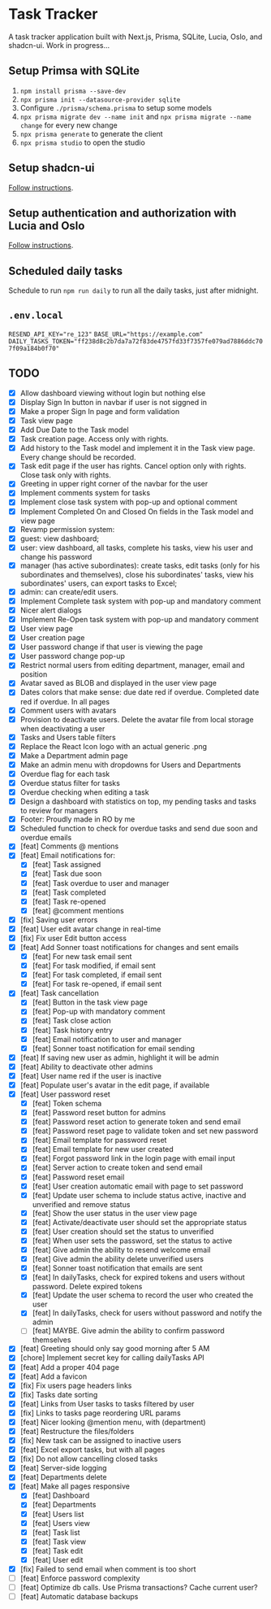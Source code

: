 # Task Tracker

A task tracker application built with Next.js, Prisma, SQLite, Lucia, Oslo, and shadcn-ui. Work in progress...

## Setup Primsa with SQLite

1. `npm install prisma --save-dev`
2. `npx prisma init --datasource-provider sqlite`
3. Configure `./prisma/schema.prisma` to setup some models
4. `npx prisma migrate dev --name init` and `npx prisma migrate --name change` for every new change
5. `npx prisma generate` to generate the client
6. `npx prisma studio` to open the studio

## Setup shadcn-ui

[Follow instructions](https://ui.shadcn.com/docs/installation/next).

## Setup authentication and authorization with Lucia and Oslo

[Follow instructions](https://www.robinwieruch.de/next-authentication/).

## Scheduled daily tasks

Schedule to run `npm run daily` to run all the daily tasks, just after midnight.

## `.env.local`

`RESEND_API_KEY="re_123"`
`BASE_URL="https://example.com"`
`DAILY_TASKS_TOKEN="ff238d8c2b7da7a72f83de4757fd33f7357fe079ad7886ddc707f09a184b0f70"`

## TODO

- [x] Allow dashboard viewing without login but nothing else
- [x] Display Sign In button in navbar if user is not siggned in
- [x] Make a proper Sign In page and form validation
- [x] Task view page
- [x] Add Due Date to the Task model
- [x] Task creation page. Access only with rights.
- [x] Add history to the Task model and implement it in the Task view page. Every change should be recorded.
- [x] Task edit page if the user has rights. Cancel option only with rights. Close task only with rights.
- [x] Greeting in upper right corner of the navbar for the user
- [x] Implement comments system for tasks
- [x] Implement close task system with pop-up and optional comment
- [x] Implement Completed On and Closed On fields in the Task model and view page
- [x] Revamp permission system:
- [x] guest: view dashboard;
- [x] user: view dashboard, all tasks, complete his tasks, view his user and change his password
- [x] manager (has active subordinates): create tasks, edit tasks (only for his subordinates and themselves), close his subordinates' tasks, view his subordinates' users, can export tasks to Excel;
- [x] admin: can create/edit users.
- [x] Implement Complete task system with pop-up and mandatory comment
- [x] Nicer alert dialogs
- [x] Implement Re-Open task system with pop-up and mandatory comment
- [x] User view page
- [x] User creation page
- [x] User password change if that user is viewing the page
- [x] User password change pop-up
- [x] Restrict normal users from editing department, manager, email and position
- [x] Avatar saved as BLOB and displayed in the user view page
- [x] Dates colors that make sense: due date red if overdue. Completed date red if overdue. In all pages
- [x] Comment users with avatars
- [x] Provision to deactivate users. Delete the avatar file from local storage when deactivating a user
- [x] Tasks and Users table filters
- [x] Replace the React Icon logo with an actual generic .png
- [x] Make a Department admin page
- [x] Make an admin menu with dropdowns for Users and Departments
- [x] Overdue flag for each task
- [x] Overdue status filter for tasks
- [x] Overdue checking when editing a task
- [x] Design a dashboard with statistics on top, my pending tasks and tasks to review for managers
- [x] Footer: Proudly made in RO by me
- [x] Scheduled function to check for overdue tasks and send due soon and overdue emails
- [x] [feat] Comments @ mentions
- [x] [feat] Email notifications for:
  - [x] [feat] Task assigned
  - [x] [feat] Task due soon
  - [x] [feat] Task overdue to user and manager
  - [x] [feat] Task completed
  - [x] [feat] Task re-opened
  - [x] [feat] @comment mentions
- [x] [fix] Saving user errors
- [x] [feat] User edit avatar change in real-time
- [x] [fix] Fix user Edit button access
- [x] [feat] Add Sonner toast notifications for changes and sent emails
  - [x] [feat] For new task email sent
  - [x] [feat] For task modified, if email sent
  - [x] [feat] For task completed, if email sent
  - [x] [feat] For task re-opened, if email sent
- [x] [feat] Task cancellation
  - [x] [feat] Button in the task view page
  - [x] [feat] Pop-up with mandatory comment
  - [x] [feat] Task close action
  - [x] [feat] Task history entry
  - [x] [feat] Email notification to user and manager
  - [x] [feat] Sonner toast notification for email sending
- [x] [feat] If saving new user as admin, highlight it will be admin
- [x] [feat] Ability to deactivate other admins
- [x] [feat] User name red if the user is inactive
- [x] [feat] Populate user's avatar in the edit page, if available
- [x] [feat] User password reset
  - [x] [feat] Token schema
  - [x] [feat] Password reset button for admins
  - [x] [feat] Password reset action to generate token and send email
  - [x] [feat] Password reset page to validate token and set new password
  - [x] [feat] Email template for password reset
  - [x] [feat] Email template for new user created
  - [x] [feat] Forgot password link in the login page with email input
  - [x] [feat] Server action to create token and send email
  - [x] [feat] Password reset email
  - [x] [feat] User creation automatic email with page to set password
  - [x] [feat] Update user schema to include status active, inactive and unverified and remove status
  - [x] [feat] Show the user status in the user view page
  - [x] [feat] Activate/deactivate user should set the appropriate status
  - [x] [feat] User creation should set the status to unverified
  - [x] [feat] When user sets the password, set the status to active
  - [x] [feat] Give admin the ability to resend welcome email
  - [x] [feat] Give admin the ability delete unverified users
  - [x] [feat] Sonner toast notification that emails are sent
  - [x] [feat] In dailyTasks, check for expired tokens and users without password. Delete expired tokens
  - [x] [feat] Update the user schema to record the user who created the user
  - [x] [feat] In dailyTasks, check for users without password and notify the admin
  - [ ] [feat] MAYBE. Give admin the ability to confirm password themselves
- [x] [feat] Greeting should only say good morning after 5 AM
- [x] [chore] Implement secret key for calling dailyTasks API
- [x] [feat] Add a proper 404 page
- [x] [feat] Add a favicon
- [x] [fix] Fix users page headers links
- [x] [fix] Tasks date sorting
- [x] [feat] Links from User tasks to tasks filtered by user
- [x] [fix] Links to tasks page reordering URL params
- [x] [feat] Nicer looking @mention menu, with (department)
- [x] [feat] Restructure the files/folders
- [x] [fix] New task can be assigned to inactive users
- [x] [feat] Excel export tasks, but with all pages
- [x] [fix] Do not allow cancelling closed tasks
- [x] [feat] Server-side logging
- [x] [feat] Departments delete
- [x] [feat] Make all pages responsive
  - [x] [feat] Dashboard
  - [x] [feat] Departments
  - [x] [feat] Users list
  - [x] [feat] Users view
  - [x] [feat] Task list
  - [x] [feat] Task view
  - [x] [feat] Task edit
  - [x] [feat] User edit
- [x] [fix] Failed to send email when comment is too short
- [ ] [feat] Enforce password complexity
- [ ] [feat] Optimize db calls. Use Prisma transactions? Cache current user?
- [ ] [feat] Automatic database backups
